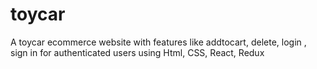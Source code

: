 # toycar
A toycar ecommerce website with features like addtocart, delete, login , sign in for authenticated users using Html, CSS, React, Redux


